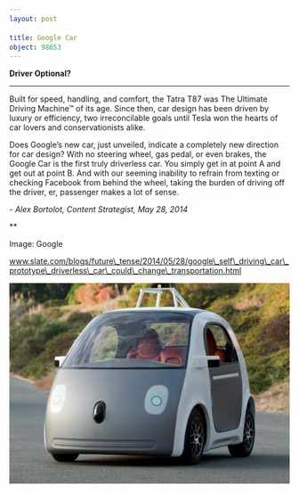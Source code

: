 ```yaml
---
layout: post

title: Google Car
object: 98653
---
```

**Driver Optional?**

****

Built for speed, handling, and comfort, the Tatra T87 was The Ultimate Driving Machine™ of its age. Since then, car design has been driven by luxury or efficiency, two irreconcilable goals until Tesla won the hearts of car lovers and conservationists alike. 

Does Google’s new car, just unveiled, indicate a completely new direction for car design? With no steering wheel, gas pedal, or even brakes, the Google Car is the first truly driverless car. You simply get in at point A and get out at point B. And with our seeming inability to refrain from texting or checking Facebook from behind the wheel, taking the burden of driving off the driver, er, passenger makes a lot of sense.

*- Alex Bortolot, Content Strategist, May 28, 2014*

**

Image: Google 

www.slate.com/blogs/future\_tense/2014/05/28/google\_self\_driving\_car\_prototype\_driverless\_car\_could\_change\_transportation.html



![](../images/14-05-28_2005.138_DriverlessCarEDIT-1.jpeg)
